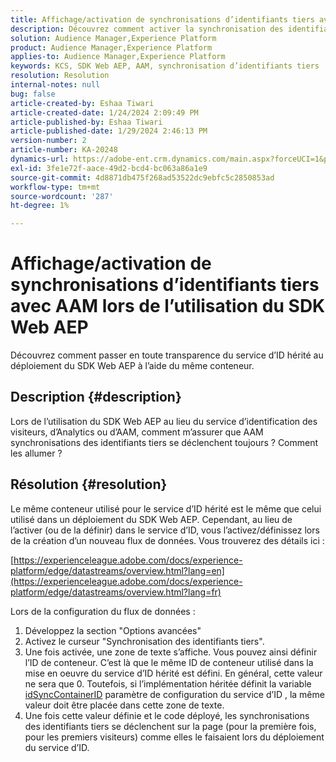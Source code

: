 ```yaml
---
title: Affichage/activation de synchronisations d’identifiants tiers avec AAM lors de l’utilisation du SDK Web AEP
description: Découvrez comment activer la synchronisation des identifiants tiers, définir l’identifiant de conteneur dans un nouveau flux de données et déployer le code pour une synchronisation efficace.
solution: Audience Manager,Experience Platform
product: Audience Manager,Experience Platform
applies-to: Audience Manager,Experience Platform
keywords: KCS, SDK Web AEP, AAM, synchronisation d’identifiants tiers
resolution: Resolution
internal-notes: null
bug: false
article-created-by: Eshaa Tiwari
article-created-date: 1/24/2024 2:09:49 PM
article-published-by: Eshaa Tiwari
article-published-date: 1/29/2024 2:46:13 PM
version-number: 2
article-number: KA-20248
dynamics-url: https://adobe-ent.crm.dynamics.com/main.aspx?forceUCI=1&pagetype=entityrecord&etn=knowledgearticle&id=49c7e139-c2ba-ee11-a569-6045bd006268
exl-id: 3fe1e72f-aace-49d2-bcd4-bc063a86a1e9
source-git-commit: 4d8871db475f268ad53522dc9ebfc5c2850853ad
workflow-type: tm+mt
source-wordcount: '287'
ht-degree: 1%

---
```


# Affichage/activation de synchronisations d’identifiants tiers avec AAM lors de l’utilisation du SDK Web AEP


Découvrez comment passer en toute transparence du service d’ID hérité au déploiement du SDK Web AEP à l’aide du même conteneur.

## Description {#description}

Lors de l’utilisation du SDK Web AEP au lieu du service d’identification des visiteurs, d’Analytics ou d’AAM, comment m’assurer que AAM synchronisations des identifiants tiers se déclenchent toujours ? Comment les allumer ?

## Résolution {#resolution}


Le même conteneur utilisé pour le service d’ID hérité est le même que celui utilisé dans un déploiement du SDK Web AEP. Cependant, au lieu de l’activer (ou de la définir) dans le service d’ID, vous l’activez/définissez lors de la création d’un nouveau flux de données. Vous trouverez des détails ici :

[https://experienceleague.adobe.com/docs/experience-platform/edge/datastreams/overview.html?lang=en](https://experienceleague.adobe.com/docs/experience-platform/edge/datastreams/overview.html?lang=fr)

Lors de la configuration du flux de données :

1. Développez la section &quot;Options avancées&quot;
2. Activez le curseur &quot;Synchronisation des identifiants tiers&quot;.
3. Une fois activée, une zone de texte s’affiche. Vous pouvez ainsi définir l’ID de conteneur. C’est là que le même ID de conteneur utilisé dans la mise en oeuvre du service d’ID hérité est défini. En général, cette valeur ne sera que 0. Toutefois, si l’implémentation héritée définit la variable [idSyncContainerID](https://experienceleague.adobe.com/docs/id-service/using/id-service-api/configurations/idsyncontainerid.html?lang=en) paramètre de configuration du service d’ID , la même valeur doit être placée dans cette zone de texte.
4. Une fois cette valeur définie et le code déployé, les synchronisations des identifiants tiers se déclenchent sur la page (pour la première fois, pour les premiers visiteurs) comme elles le faisaient lors du déploiement du service d’ID.
